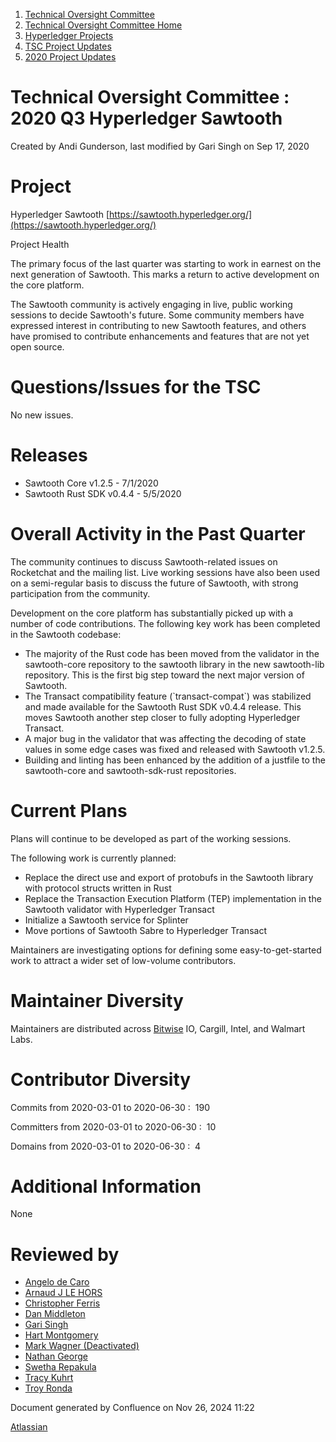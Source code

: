 1. [Technical Oversight Committee](index.html)
2. [Technical Oversight Committee Home](Technical-Oversight-Committee-Home_21430274.html)
3. [Hyperledger Projects](Hyperledger-Projects_21447704.html)
4. [TSC Project Updates](TSC-Project-Updates_21430854.html)
5. [2020 Project Updates](2020-Project-Updates_21450093.html)

# Technical Oversight Committee : 2020 Q3 Hyperledger Sawtooth

Created by Andi Gunderson, last modified by Gari Singh on Sep 17, 2020

# Project

Hyperledger Sawtooth [https://sawtooth.hyperledger.org/](https://sawtooth.hyperledger.org/)

Project Health

The primary focus of the last quarter was starting to work in earnest on the next generation of Sawtooth. This marks a return to active development on the core platform.

The Sawtooth community is actively engaging in live, public working sessions to decide Sawtooth's future. Some community members have expressed interest in contributing to new Sawtooth features, and others have promised to contribute enhancements and features that are not yet open source.

# Questions/Issues for the TSC

No new issues.

# Releases

- Sawtooth Core v1.2.5 - 7/1/2020
- Sawtooth Rust SDK v0.4.4 - 5/5/2020

# Overall Activity in the Past Quarter

The community continues to discuss Sawtooth-related issues on Rocketchat and the mailing list. Live working sessions have also been used on a semi-regular basis to discuss the future of Sawtooth, with strong participation from the community.

Development on the core platform has substantially picked up with a number of code contributions. The following key work has been completed in the Sawtooth codebase:

- The majority of the Rust code has been moved from the validator in the sawtooth-core repository to the sawtooth library in the new sawtooth-lib repository. This is the first big step toward the next major version of Sawtooth.
- The Transact compatibility feature (\`transact-compat\`) was stabilized and made available for the Sawtooth Rust SDK v0.4.4 release. This moves Sawtooth another step closer to fully adopting Hyperledger Transact.
- A major bug in the validator that was affecting the decoding of state values in some edge cases was fixed and released with Sawtooth v1.2.5.
- Building and linting has been enhanced by the addition of a justfile to the sawtooth-core and sawtooth-sdk-rust repositories.

# Current Plans

Plans will continue to be developed as part of the working sessions.

The following work is currently planned:

- Replace the direct use and export of protobufs in the Sawtooth library with protocol structs written in Rust
- Replace the Transaction Execution Platform (TEP) implementation in the Sawtooth validator with Hyperledger Transact
- Initialize a Sawtooth service for Splinter
- Move portions of Sawtooth Sabre to Hyperledger Transact

Maintainers are investigating options for defining some easy-to-get-started work to attract a wider set of low-volume contributors.

# Maintainer Diversity

Maintainers are distributed across [Bitwise](http://bitwise.io/) IO, Cargill, Intel, and Walmart Labs.

# Contributor Diversity

Commits from 2020-03-01 to 2020-06-30 :  190

Committers from 2020-03-01 to 2020-06-30 :  10

Domains from 2020-03-01 to 2020-06-30 :  4

# Additional Information

None

# Reviewed by

- [Angelo de Caro](https://lf-hyperledger.atlassian.net/wiki/people/70121:d6b0f0e4-825f-4f16-88e1-4d14e95f2f10?ref=confluence)
- [Arnaud J LE HORS](https://lf-hyperledger.atlassian.net/wiki/people/70121:0e75e3b8-500a-4067-9f7e-ed46e91bcb9d?ref=confluence)
- [Christopher Ferris](https://lf-hyperledger.atlassian.net/wiki/people/5abb903a8724022aa9070581?ref=confluence)
- [Dan Middleton](https://lf-hyperledger.atlassian.net/wiki/people/712020:2979764a-3998-4ef1-8810-60b799067924?ref=confluence)
- [Gari Singh](https://lf-hyperledger.atlassian.net/wiki/people/557058:51429e31-90f4-4684-b7cd-9a4fe15ff188?ref=confluence)
- [Hart Montgomery](https://lf-hyperledger.atlassian.net/wiki/people/712020:86f447c0-86dc-43b3-ac03-6a31923bbb84?ref=confluence)
- [Mark Wagner (Deactivated)](https://lf-hyperledger.atlassian.net/wiki/people/70121:81b88945-c9ef-40fe-9224-207bdb280922?ref=confluence)
- [Nathan George](https://lf-hyperledger.atlassian.net/wiki/people/712020:3e7556ab-cdb8-47f5-8b68-12a3378021fd?ref=confluence)
- [Swetha Repakula](https://lf-hyperledger.atlassian.net/wiki/people/712020:503b5691-8e92-4d2d-83d3-e9e74d296436?ref=confluence)
- [Tracy Kuhrt](https://lf-hyperledger.atlassian.net/wiki/people/712020:eb6ae9c3-aa8e-40ba-9dab-a6969b1ac52e?ref=confluence)
- [Troy Ronda](https://lf-hyperledger.atlassian.net/wiki/people/557058:c854f35a-2b58-4be3-9003-ca2a67495580?ref=confluence)

Document generated by Confluence on Nov 26, 2024 11:22

[Atlassian](http://www.atlassian.com/)
